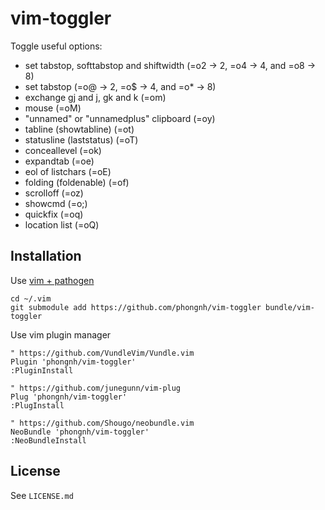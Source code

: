 # vim-toggler

Toggle useful options:

* set tabstop, softtabstop and shiftwidth (=o2 -> 2, =o4 -> 4, and =o8 -> 8)
* set tabstop (=o@ -> 2, =o$ -> 4, and =o\* -> 8)
* exchange gj and j, gk and k (=om)
* mouse (=oM)
* "unnamed" or "unnamedplus" clipboard (=oy)
* tabline (showtabline) (=ot)
* statusline (laststatus) (=oT)
* conceallevel (=ok)
* expandtab (=oe)
* eol of listchars (=oE)
* folding (foldenable) (=of)
* scrolloff (=oz)
* showcmd (=o;)
* quickfix (=oq)
* location list (=oQ)

## Installation

Use [vim + pathogen](http://vimcasts.org/episodes/synchronizing-plugins-with-git-submodules-and-pathogen)

    cd ~/.vim
    git submodule add https://github.com/phongnh/vim-toggler bundle/vim-toggler

Use vim plugin manager

    " https://github.com/VundleVim/Vundle.vim
    Plugin 'phongnh/vim-toggler'
    :PluginInstall

    " https://github.com/junegunn/vim-plug
    Plug 'phongnh/vim-toggler'
    :PlugInstall

    " https://github.com/Shougo/neobundle.vim
    NeoBundle 'phongnh/vim-toggler'
    :NeoBundleInstall

## License

See `LICENSE.md`
